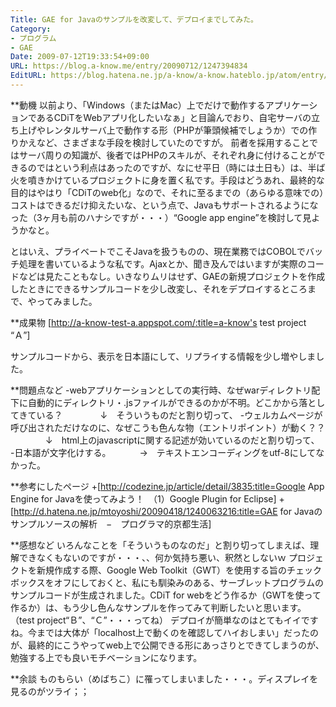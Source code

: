 ```yaml
---
Title: GAE for Javaのサンプルを改変して、デプロイまでしてみた。
Category:
- プログラム
- GAE
Date: 2009-07-12T19:33:54+09:00
URL: https://blog.a-know.me/entry/20090712/1247394834
EditURL: https://blog.hatena.ne.jp/a-know/a-know.hateblo.jp/atom/entry/12921228815727980005
---
```



**動機
以前より、「Windows（またはMac）上でだけで動作するアプリケーションであるCDiTをWebアプリ化したいなぁ」と目論んでおり、自宅サーバの立ち上げやレンタルサーバ上で動作する形（PHPが筆頭候補でしょうか）での作りかえなど、さまざまな手段を検討していたのですが。
前者を採用することではサーバ周りの知識が、後者ではPHPのスキルが、それぞれ身に付けることができるのではという利点はあったのですが、なにせ平日（時には土日も）は、半ば火を噴きかけているプロジェクトに身を置く私です。手段はどうあれ、最終的な目的はやはり「CDiTのweb化」なので、それに至るまでの（あらゆる意味での）コストはできるだけ抑えたいな、という点で、Javaもサポートされるようになった（3ヶ月も前のハナシですが・・・）“Google app engine”を検討して見ようかなと。

とはいえ、プライベートでこそJavaを扱うものの、現在業務ではCOBOLでバッチ処理を書いているような私です。Ajaxとか、聞き及んではいますが実際のコードなどは見たこともなし。いきなりムリはせず、GAEの新規プロジェクトを作成したときにできるサンプルコードを少し改変し、それをデプロイするところまで、やってみました。


**成果物
[http://a-know-test-a.appspot.com/:title=a-know's test project “Ａ”]

サンプルコードから、表示を日本語にして、リプライする情報を少し増やしました。


**問題点など
-webアプリケーションとしての実行時、なぜwarディレクトリ配下に自動的にディレクトリ・.jsファイルができるのかが不明。どこかから落としてきている？
　　　　↓　そういうものだと割り切って、
-ウェルカムページが呼び出されただけなのに、なぜこうも色んな物（エントリポイント）が動く？？
　　　　↓　html上のjavascriptに関する記述が効いているのだと割り切って、
-日本語が文字化けする。
　　　→　テキストエンコーディングをutf-8にしてなかった。


**参考にしたページ
+[http://codezine.jp/article/detail/3835:title=Google App Engine for Javaを使ってみよう！　（1）Google Plugin for Eclipse]
+[http://d.hatena.ne.jp/mtoyoshi/20090418/1240063216:title=GAE for Javaのサンプルソースの解析　−　プログラマ的京都生活]


**感想など
いろんなことを「そういうものなのだ」と割り切ってしまえば、理解できなくもないのですが・・・、、何か気持ち悪い、釈然としないｗ
プロジェクトを新規作成する際、Google Web Toolkit（GWT）を使用する旨のチェックボックスをオフにしておくと、私にも馴染みのある、サーブレットプログラムのサンプルコードが生成されました。CDiT for webをどう作るか（GWTを使って作るか）は、もう少し色んなサンプルを作ってみて判断したいと思います。（test project“Ｂ”、“Ｃ”・・・ってね）
デプロイが簡単なのはとてもイイですね。今までは大体が「localhost上で動くのを確認してハイおしまい」だったのが、最終的にこうやってweb上で公開できる形にあっさりとできてしまうのが、勉強する上でも良いモチベーションになります。


**余談
ものもらい（めばちこ）に罹ってしまいました・・・。ディスプレイを見るのがツライ；；
